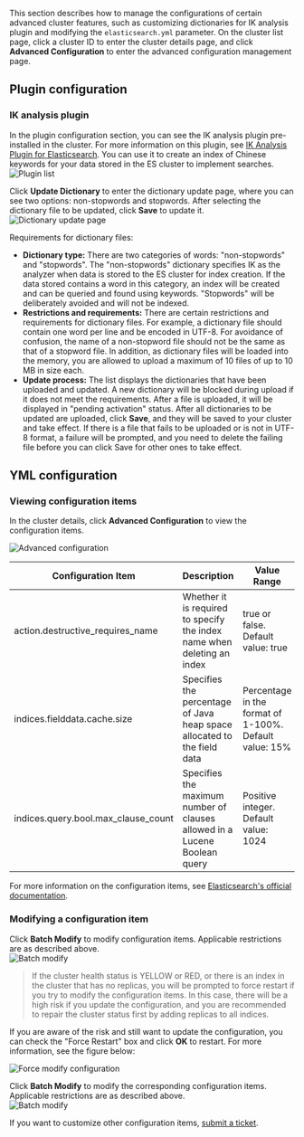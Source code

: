 This section describes how to manage the configurations of certain advanced cluster features, such as customizing dictionaries for IK analysis plugin and modifying the `elasticsearch.yml` parameter.
On the cluster list page, click a cluster ID to enter the cluster details page, and click **Advanced Configuration** to enter the advanced configuration management page.  

## Plugin configuration

### IK analysis plugin

In the plugin configuration section, you can see the IK analysis plugin pre-installed in the cluster. For more information on this plugin, see [IK Analysis Plugin for Elasticsearch](https://github.com/medcl/elasticsearch-analysis-ik). You can use it to create an index of Chinese keywords for your data stored in the ES cluster to implement searches.
![Plugin list](https://main.qcloudimg.com/raw/154b2967d33d4c35194d26bf3600c9b0.png)

Click **Update Dictionary** to enter the dictionary update page, where you can see two options: non-stopwords and stopwords. After selecting the dictionary file to be updated, click **Save** to update it. 
![Dictionary update page](https://main.qcloudimg.com/raw/4e95c5d4daec6b4e3933a8bf2e599869.png)

Requirements for dictionary files:  

- **Dictionary type:** There are two categories of words: "non-stopwords" and "stopwords". The "non-stopwords" dictionary specifies IK as the analyzer when data is stored to the ES cluster for index creation. If the data stored contains a word in this category, an index will be created and can be queried and found using keywords. "Stopwords" will be deliberately avoided and will not be indexed.  
- **Restrictions and requirements:** There are certain restrictions and requirements for dictionary files. For example, a dictionary file should contain one word per line and be encoded in UTF-8. For avoidance of confusion, the name of a non-stopword file should not be the same as that of a stopword file. In addition, as dictionary files will be loaded into the memory, you are allowed to upload a maximum of 10 files of up to 10 MB in size each.  
- **Update process:** The list displays the dictionaries that have been uploaded and updated. A new dictionary will be blocked during upload if it does not meet the requirements. After a file is uploaded, it will be displayed in "pending activation" status. After all dictionaries to be updated are uploaded, click **Save**, and they will be saved to your cluster and take effect. If there is a file that fails to be uploaded or is not in UTF-8 format, a failure will be prompted, and you need to delete the failing file before you can click Save for other ones to take effect.

## YML configuration

### Viewing configuration items

In the cluster details, click **Advanced Configuration** to view the configuration items.

![Advanced configuration](https://main.qcloudimg.com/raw/23295ca21c455935da183884a538b2f6.png)  

| Configuration Item | Description | Value Range |
| ----------------------------------- | ------------------------------------------ | --------------------------------- |
| action.destructive_requires_name | Whether it is required to specify the index name when deleting an index | true or false. Default value: true |
| indices.fielddata.cache.size | Specifies the percentage of Java heap space allocated to the field data | Percentage in the format of 1-100%. Default value: 15% |
| indices.query.bool.max_clause_count | Specifies the maximum number of clauses allowed in a Lucene Boolean query | Positive integer. Default value: 1024 |

For more information on the configuration items, see [Elasticsearch's official documentation](https://www.elastic.co/guide/en/elasticsearch/reference/5.6/index.html).

### Modifying a configuration item
Click **Batch Modify** to modify configuration items. Applicable restrictions are as described above.  
![Batch modify](https://main.qcloudimg.com/raw/23295ca21c455935da183884a538b2f6.png)
>If the cluster health status is YELLOW or RED, or there is an index in the cluster that has no replicas, you will be prompted to force restart if you try to modify the configuration items. In this case, there will be a high risk if you update the configuration, and you are recommended to repair the cluster status first by adding replicas to all indices.

If you are aware of the risk and still want to update the configuration, you can check the "Force Restart" box and click **OK** to restart. For more information, see the figure below:

![Force modify configuration](https://main.qcloudimg.com/raw/d6b085413a583953f5454d9d144057a9.png)

Click **Batch Modify** to modify the corresponding configuration items. Applicable restrictions are as described above.  
![Batch modify](https://main.qcloudimg.com/raw/ec66e8a0364cbcfd5494bbb51cdf5e34.png)  

If you want to customize other configuration items, [submit a ticket](https://console.cloud.tencent.com/workorder/category).
